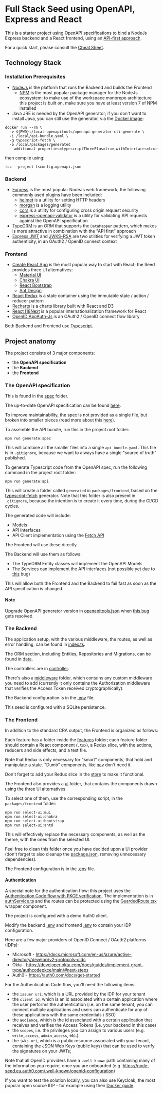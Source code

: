 # Full Stack Seed using OpenAPI, Express and React

This is a starter project using OpenAPI specifications to bind a NodeJs Express backend and a React frontend, using an [API-first approach](https://swagger.io/resources/articles/adopting-an-api-first-approach/).

For a quick start, please consult the [Cheat Sheet](./CHEATSHEET.md).


## Technology Stack

### Installation Prerequisites

- [NodeJs](https://nodejs.org/en/) is the platform that runs the Backend and builds the Frontend
  - [NPM](https://www.npmjs.com/) is the most popular package manager for the NodeJs ecosystem; to make use of the workspace monorepo architecture this project is built on, make sure you have at least version 7 of NPM installed
- Java JRE is needed by the OpenAPI generator; if you don't want to install Java, you can still use the generator, via the [Docker image](https://openapi-generator.tech/docs/installation#docker):

```
docker run --rm \
  -v ${PWD}:/local openapitools/openapi-generator-cli generate \
  -i /local/api-bundle.yaml \
  -g typescript-fetch \
  -o /local/packages/generated
  --additional-properties=typescriptThreePlus=true,withInterfaces=true
```

then compile using:

```
tsc --project tsconfig.openapi.json
```

### Backend

- [Express](https://expressjs.com/) is the most popular NodeJs web framework; the following commonly used plugins have been included:
  - [helmet](https://github.com/helmetjs/helmet) is a utility for setting HTTP headers
  - [morgan](https://expressjs.com/en/resources/middleware/morgan.html) is a logging utility
  - [cors](http://expressjs.com/en/resources/middleware/cors.html) is a utility for configuring cross origin request security
  - [express-openapi-validator](https://github.com/cdimascio/express-openapi-validator) is a utility for validating API requests against the OpenAPI specification
- [TypeORM](https://typeorm.io/#/) is an ORM that supports the `DataMapper` pattern, which makes is more attractive in combination with the "API first" approach
- [Express JWT](https://github.com/auth0/express-jwt) and [JWKS-RSA](https://github.com/auth0/node-jwks-rsa) are two utilities for verifying a JWT token authenticity, in an OAuth2 / OpenID connect context


### Frontend

- [Create React App](https://reactjs.org/docs/create-a-new-react-app.html#create-react-app) is the most popular way to start with React; the Seed provides three UI alternatives:
  - [Material UI](https://mui.com/)
  - [Chakra UI](https://chakra-ui.com/)
  - [React Bootstrap](https://react-bootstrap.github.io/)
  - [Ant Design](https://ant.design/)
- [React Redux](https://react-redux.js.org/) is a state container using the immutable state / action / reducer pattern
- [Recharts](https://recharts.org/en-US/) is a charts library built with React and D3
- [React I18Next](https://react.i18next.com/) is a popular internationalization framework for React
- [OpenID AppAuth-Js](https://github.com/openid/AppAuth-JS) is an OAuth2 / OpenID connect flow library 


Both Backend and Frontend use [Typescript](https://www.typescriptlang.org/).


## Project anatomy

The project consists of 3 major components:

- the __OpenAPI specification__
- the __Backend__
- the __Frontend__


### The OpenAPI specification

This is found in the [spec](./spec) folder.

The up-to-date OpenAPI specification can be found [here](https://swagger.io/specification/).

To improve maintainability, the spec is not provided as a single file, but broken into smaller pieces (read more about this [here](https://davidgarcia.dev/posts/how-to-split-open-api-spec-into-multiple-files/)).

To assemble the API bundle, run this in the project root folder:

```
npm run generate:spec
```

This will combine all the smaller files into a single `api-bundle.yaml`. This file is in `.gitignore`, because we want to always have a single "source of truth" published.

To generate Typescript code from the OpenAPI spec, run the following command in the project root folder:

```
npm run generate:api
```

This will create a folder called `generated` in `packages/frontend`, based on the [typescript-fetch](https://github.com/OpenAPITools/openapi-generator/blob/master/docs/generators/typescript-fetch.md) generator. Note that this folder is also present in `.gitignore`, because the intention is to create it every time, during the CI/CD cycles.

The generated code will include:

- Models
- API Interfaces
- API Client implementation using the [Fetch API](https://developer.mozilla.org/en-US/docs/Web/API/Fetch_API)

The Frontend will use these directly.

The Backend will use them as follows:

- The TypeORM Entity classes will implement the OpenAPI Models
- The Services can implement the API interfaces (not possible yet due to [this](https://github.com/OpenAPITools/openapi-generator/issues/10237) bug)

This will allow both the Frontend and the Backend to fail fast as soon as the API specification is changed.


#### Note

Upgrade OpenAPI generator version in [openapitools.json](./openapitools.json) when [this bug](https://github.com/OpenAPITools/openapi-generator/issues/10164) gets resolved.


### The Backend

The application setup, with the various middleware, the routes, as well as error handling, can be found in [index.ts](./packages/backend/src/index.ts).

The ORM section, including Entities, Repositories and Migrations, can be found in [data](./packages/backend/src/data).

The controllers are in [controller](./packages/backend/src/controller).

There's also a [middleware](./packages/backend/src/middleware) folder, which contains any custom middleware you need to add (currently it only contains the Authorization middleware that verifies the Access Token received cryptographically).

The Backend configuration is in the [.env](./packages/backend/src/.env) file. 

This seed is configured with a SQLite persistence.


### The Frontend

In addition to the standard CRA output, the Frontend is organized as follows:

Each feature has a folder inside the [features](./packages/frontend/src/features) folder; each feature folder should contain a React component (`.tsx`), a Redux slice, with the actions, reducers and side effects, and a test file. 

Note that Redux is only necessary for "smart" components, that hold and manipulate a state. "Dumb" components, like [nav](./packages/frontend/src/features/nav) don't need it.

Don't forget to add your Redux slice in the [store](./packages/frontend/src/app/store.ts) to make it functional.

The Frontend also provides a [ui](./packages/frontend/ui) folder, that contains the components drawn using the three UI alternatives.

To select one of them, use the corresponding script, in the `packages/frontend` folder:

```
npm run select-ui:mui
npm run select-ui:chakra
npm run select-ui:bootstrap
npm run select-ui:antd
```

This will effectively replace the necessary components, as well as the theme, with the ones from the selected UI.

Feel free to clean this folder once you have decided upon a UI provider (don't forget to also cleanup the [package.json](./packages/frontend/package.json), removing unnecessary dependencies).

The Frontend configuration is in the [.env](./packages/frontend/src/.env) file. 


#### Authentication

A special note for the authentication flow: this project uses the [Authentication Code flow with PKCE verification](https://auth0.com/docs/authorization/flows/authorization-code-flow-with-proof-key-for-code-exchange-pkce). The implementation is in [authService.ts](./packages/frontend/src/features/auth/authService.ts) and the routes can be protected using the [GuardedRoute.tsx](./packages/frontend/src/GuardedRoute.tsx) wrapper component.

The project is configured with a demo Auth0 client.

Modify the backend [.env](./packages/backend/.env) and frontend [.env](./packages/frontend/.env) to contain your IDP configuration.

Here are a few major providers of OpenID Connect / OAuth2 platforms (IDPs):

- Microsoft - https://docs.microsoft.com/en-us/azure/active-directory/develop/v2-protocols-oidc
- Okta - https://developer.okta.com/docs/guides/implement-grant-type/authcodepkce/main/#next-steps
- Auth0 - https://auth0.com/docs/get-started

For the Authentication Code flow, you'll need the following items:
- the `issuer uri`, which is a URL provided by the IDP for your tenant
- the `client id`, which is an id associated with a certain application where the user performs the authentication (i.e. on the same tenant, you can connect multiple applications and users can authenticate for any of these applications with the same credentials / SSO)
- the `audience`, which is the id associated with a certain application that receives and verifies the Access Tokens (i.e. your backend in this case)
- the `scopes`, i.e. the privileges you can assign to various users (e.g. `write_access`, `admin_access`, etc.)
- the `jwks uri`, which is a public resource associated with your tenant, containing the JSON Web Keys (public keys) that can be used to verify the signatures on your JWTs; 

Note that all OpenID providers have a `.well-known` path containing many of the information you require, once you are onboarded (e.g. https://node-seed.eu.auth0.com/.well-known/openid-configuration)

If you want to test the solution locally, you can also use Keycloak, the most popular open source IDP - for example using their [Docker guide](https://www.keycloak.org/getting-started/getting-started-docker).
